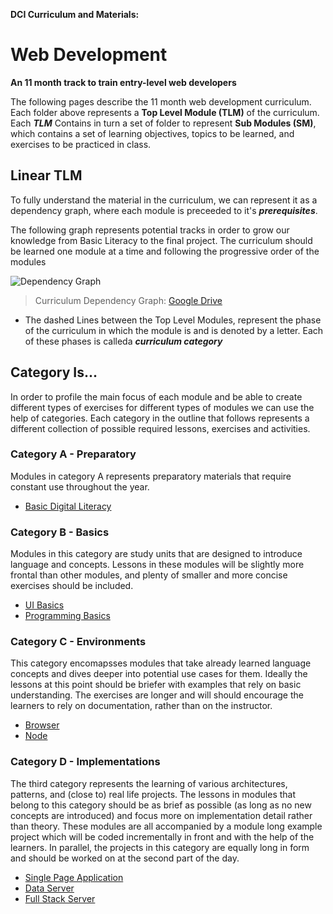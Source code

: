 **DCI Curriculum and Materials:**

# Web Development

**An 11 month track to train entry-level web developers**

The following pages describe the 11 month web development curriculum. Each folder above represents a **Top Level Module (TLM)** of the curriculum. Each **_TLM_** Contains in turn a set of folder to represent **Sub Modules (SM)**, which contains a set of learning objectives, topics to be learned, and exercises to be practiced in class.

## Linear TLM

To fully understand the material in the curriculum, we can represent it as a dependency graph, where each module is preceeded to it's **_prerequisites_**.

The following graph represents potential tracks in order to grow our knowledge from Basic Literacy to the final project. The curriculum should be learned one module at a time and following the progressive order of the modules

![Dependency Graph](https://drive.google.com/uc?export=view&id=1aaYLlI-YdlCG0FC_H4C57pbFh2Kkbkzw)

> Curriculum Dependency Graph: [Google Drive](https://drive.google.com/file/d/1aaYLlI-YdlCG0FC_H4C57pbFh2Kkbkzw/view)

- The dashed Lines between the Top Level Modules, represent the phase of the curriculum in which the module is and is denoted by a letter. Each of these phases is calleda **_curriculum category_**

## Category Is...

In order to profile the main focus of each module and be able to create different types of exercises for different types of modules we can use the help of categories. Each category in the outline that follows represents a different collection of possible required lessons, exercises and activities.

### Category A - Preparatory

Modules in category A represents preparatory materials that require constant use throughout the year.

- [Basic Digital Literacy](./A_Basic-Digital-Literacy)

### Category B - Basics

Modules in this category are study units that are designed to introduce language and concepts. Lessons in these modules will be slightly more frontal than other modules, and plenty of smaller and more concise exercises should be included.

- [UI Basics](./B_UI-Basics)
- [Programming Basics](./B_Programming-Basics)

### Category C - Environments

This category encomapsses modules that take already learned language concepts and dives deeper into potential use cases for them. Ideally the lessons at this point should be briefer with examples that rely on basic understanding. The exercises are longer and will should encourage the learners to rely on documentation, rather than on the instructor.

- [Browser](./C_Browser)
- [Node](./C_Node)

### Category D - Implementations

The third category represents the learning of various architectures, patterns, and (close to) real life projects. The lessons in modules that belong to this category should be as brief as possible (as long as no new concepts are introduced) and focus more on implementation detail rather than theory. These modules are all accompanied by a module long example project which will be coded incrementally in front and with the help of the learners. In parallel, the projects in this category are equally long in form and should be worked on at the second part of the day.

- [Single Page Application](./D_Single-Page-Application)
- [Data Server](./D_Data-Server)
- [Full Stack Server](./D_Full-Stack-Server)
